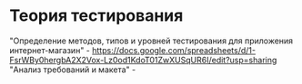 # Теория тестирования

"Определение методов, типов и уровней тестирования для приложения интернет-магазин" - https://docs.google.com/spreadsheets/d/1-FsrWBy0hergbA2X2Vox-Lz0od1KdoT01ZwXUSqUR6I/edit?usp=sharing
"Анализ требований и макета" - 
